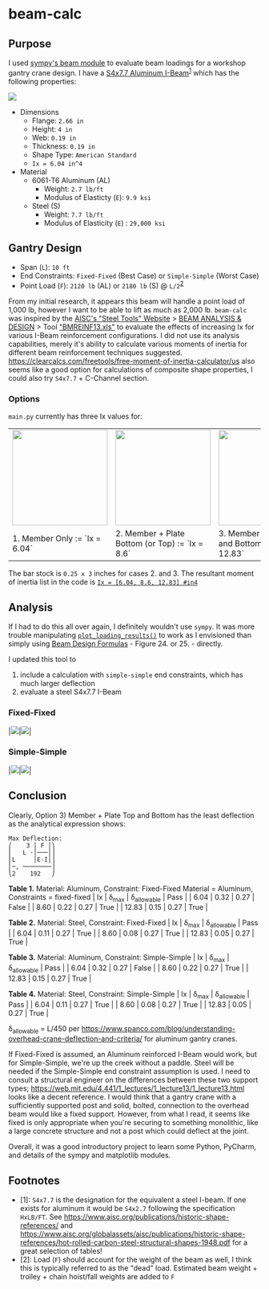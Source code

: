 # beam-calc

## Purpose
I used [sympy's beam module](https://docs.sympy.org/latest/modules/physics/continuum_mechanics/beam_problems.html#example-7) to evaluate beam loadings for a workshop gantry crane design. I have a [S4x7.7 Aluminum I-Beam](https://www.onlinemetals.com/en/buy/aluminum/2-66-x-4-x-0-19-aluminum-i-beam-6061-t6-extruded-american-standard/pid/13218)<sup>[1](#footnote1)</sup> which has the following properties:

![](https://www.onlinemetals.com/medias/8798569234462.jpg?context=bWFzdGVyfGltYWdlc3wzNDg2OHxpbWFnZS9qcGVnfGltYWdlcy9oY2QvaDE4LzkxMDI5MzIwODI3MTguanBnfDcwYjQxNDQxODE2NmI2ZmMyOTU4NTBjYjgzOGRlMDdkMDFjYzJhMzhjNWNlYzk4YWZjYmY2OWRjMWRiOGMyZTg)
* Dimensions
  * Flange: `2.66 in`
  * Height: `4 in`
  * Web: `0.19 in`
  * Thickness: `0.19 in`
  * Shape Type: `American Standard`
  * `Ix = 6.04 in^4`
* Material
  * 6061-T6 Aluminum (AL)
    * Weight: `2.7 lb/ft`
    * Modulus of Elasticty (`E`): `9.9 ksi` 
  * Steel (S)
    * Weight: `7.7 lb/ft` 
    * Modulus of Elasticity (`E`) : `29,000 ksi`

## Gantry Design
* Span (`L`): `10 ft`
* End Constraints: `Fixed-Fixed` (Best Case) or `Simple-Simple` (Worst Case)
* Point Load (`F`): `2120 lb` (AL) or `2180 lb` (S) @ `L/2`<sup>[2](#footnote2)</sup>

From my initial research, it appears this beam will handle a point load of 1,000 lb, however I want to be able to lift as much as 2,000 lb. `beam-calc` was inspired by the [AISC's "Steel Tools" Website](https://www.steeltools.org/) > [BEAM ANALYSIS & DESIGN](https://www.steeltools.org/beam.php) > Tool ["BMREINF13.xls"](https://linus.aisc.org/steeltools/dl_count/click.php?id=%20BMREINF13.xls) to evaluate the effects of increasing Ix for various I-Beam reinforcement configurations. I did not use its analysis capabilities, merely it's ability to calculate various moments of inertia for different beam reinforcement techniques suggested. https://clearcalcs.com/freetools/free-moment-of-inertia-calculator/us also seems like a good option for calculations of composite shape properties, I could also try `S4x7.7` + C-Channel section.

### Options
`main.py` currently has three Ix values for:

<table>
    <tr>
        <td><img src="./img/s4x7.7_1.png" height="190"></td>
        <td><img src="./img/s4x7.7_2.png" height="190"></td>
        <td><img src="./img/s4x7.7_3.png" height="190"></td>
    </tr>
    <tr>
        <td>1. Member Only := `Ix = 6.04`</td>
        <td>2. Member + Plate Bottom (or Top) := `Ix = 8.6`</td>
        <td>3. Member + Plate Top and Bottom := `Ix = 12.83`</td>
    </tr>
</table>

The bar stock is `0.25 x 3` inches for cases 2. and 3. The resultant moment of inertia list in the code is [`Ix = [6.04, 8.6, 12.83] #in4`](https://github.com/brio50/beam-calc/blob/main/main.py#L131)

## Analysis

If I had to do this all over again, I definitely wouldn't use `sympy`. It was more trouble manipulating [`plot_loading_results()`](https://docs.sympy.org/latest/modules/physics/continuum_mechanics/beam.html#sympy.physics.continuum_mechanics.beam.Beam.plot_loading_results) to work as I envisioned than simply using [Beam Design Formulas](https://www.awc.org/pdf/codes-standards/publications/design-aids/AWC-DA6-BeamFormulas-0710.pdf) - Figure 24. or 25. - directly.

I updated this tool to 
1. include a calculation with `simple-simple` end constraints, which has much larger deflection
2. evaluate a steel S4x7.7 I-Beam

### Fixed-Fixed

|![](./img/result_aluminum_fixed-fixed.png)|![](./img/result_steel_fixed-fixed.png)|

### Simple-Simple

|![](./img/result_aluminum_simple-simple.png)|![](./img/result_steel_simple-simple.png)|

## Conclusion

Clearly, Option 3) Member + Plate Top and Bottom has the least deflection as the analytical expression shows:

```
Max Deflection:
⎛    3 │ F │⎞
⎜   L ⋅│───│⎟
⎜L     │E⋅I│⎟
⎜─, ────────⎟
⎝2    192   ⎠
```

**Table 1.** Material: Aluminum, Constraint: Fixed-Fixed 
Material = Aluminum, Constraints = fixed-fixed
| Ix | &delta;<sub>max</sub> | &delta;<sub>allowable</sub> | Pass |
|       6.04 |       0.32 |       0.27 | False |
|       8.60 |       0.22 |       0.27 | True |
|      12.83 |       0.15 |       0.27 | True |

**Table 2.** Material: Steel, Constraint: Fixed-Fixed 
| Ix | &delta;<sub>max</sub> | &delta;<sub>allowable</sub> | Pass |
|       6.04 |       0.11 |       0.27 | True |
|       8.60 |       0.08 |       0.27 | True |
|      12.83 |       0.05 |       0.27 | True |

**Table 3.** Material: Aluminum, Constraint: Simple-Simple
| Ix | &delta;<sub>max</sub> | &delta;<sub>allowable</sub> | Pass |
|       6.04 |       0.32 |       0.27 | False |
|       8.60 |       0.22 |       0.27 | True |
|      12.83 |       0.15 |       0.27 | True |

**Table 4.** Material: Steel, Constraint: Simple-Simple
| Ix | &delta;<sub>max</sub> | &delta;<sub>allowable</sub> | Pass |
|       6.04 |       0.11 |       0.27 | True |
|       8.60 |       0.08 |       0.27 | True |
|      12.83 |       0.05 |       0.27 | True |

&delta;<sub>allowable</sub> = L/450 per https://www.spanco.com/blog/understanding-overhead-crane-deflection-and-criteria/ for aluminum gantry cranes.

If Fixed-Fixed is assumed, an Aluminum reinforced I-Beam would work, but for Simple-Simple, we're up the creek without a paddle. Steel will be needed if the Simple-Simple end constraint assumption is used. I need to consult a structural engineer on the differences between these two support types; https://web.mit.edu/4.441/1_lectures/1_lecture13/1_lecture13.html looks like a decent reference. I would think that a gantry crane with a sufficiently supported post and solid, bolted, connection to the overhead beam would like a fixed support. However,  from what I read, it seems like fixed is only appropriate when you're securing to something monolithic, like a large concrete structure and not a post which could deflect at the joint.

Overall, it was a good introductory project to learn some Python, PyCharm, and details of the sympy and matplotlib modules.


## Footnotes
* <a name="footnote1">[1]</a>: `S4x7.7` is the designation for the equivalent a steel I-beam. If one exists for aluminum it would be `S4x2.7` following the specification  `HxLB/FT`. See https://www.aisc.org/publications/historic-shape-references/ and https://www.aisc.org/globalassets/aisc/publications/historic-shape-references/hot-rolled-carbon-steel-structural-shapes-1948.pdf for a great selection of tables!
* <a name="footnote2">[2]</a>: Load (`F`) should account for the weight of the beam as well, I think this is typically referred to as the "dead" load. Estimated beam weight + trolley + chain hoist/fall weights are added to `F` 
